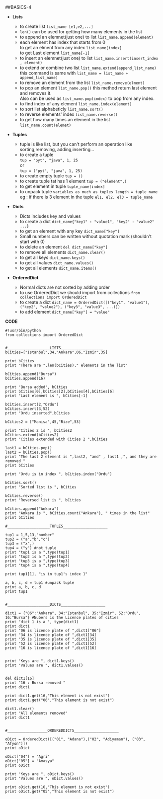 ##BASICS-4
* **Lists** 
	* to create list `list_name [e1,e2,...]`    
	* `len()` can be used for getting how many elements in the list    
	* to append an elemnet(just one) to list `list_name.append(element)`
	* each element has index that starts from 0   
	  to get an elment from any index `list_name[index]`   
	  to get Last element `list_name[-1]`   
	* to insert an elemnet(just one) to list `list_name.insert(insert_index , element)`  
	* to extend or combine two list `list_name.extend(append_list_name)`     
	this command is same with `list_name = list_name + append_list_name)`   
	* to remove an element from the list `list_name.remove(elment)` 
	* to pop an element `list_name.pop()` this method return last element and removes it.   
	  Also can be used as `list_name.pop(index)` to pop from any index.
	* to find index of any element `list_name.index(element)`   
	* to sort list alphabeticly `list_name.sort()`   
	* to reverse elements' index `list_name.reverse()`
	* to get how many times an element in the list `list_name.count(elemet)`   
   
* **Tuples**
	* tuple is like list, but you can't perform an operation like sorting,removing, adding,inserting...
	* to create a tuple     
	`tup = "pyt", "java", 1, 25`      
	or        
	`tup = ("pyt", "java", 1, 25)`      
	* to create empty tuple `tup = ()`   
	* to create tuple tat has 1 element `tup = ("element",)`   
	* to get element in tuple  `tuple_name[index]`   
	* to unpack tuple `variables as much as tuples length = tuple_name`      
	eg : if there is 3 element in the tuple `el1, el2, el3 = tuple_name`   
   
* **Dicts**
	* Dicts includes key and values
	* to create a dict `dict_name{"key1" : "value1", "key2" : "value2" ...}`
	* to get an element with any key `dict_name["key"]`    
	* Small numbers can be written without quotation mark (shouldn't start with 0)        
 	* to delete an element `del dict_name["key"]`   
 	* to remove all elements `dict_name.clear()`
 	* to get all keys `dict_name.keys()`
 	* to get all values `dict_name.values()`
 	* to get all elements `dict_name.items()`    
    
* **OrderedDict**
	* Normal dicts are not sorted by adding order
	* to use OrderedDict we should import from collections `from collections import OrderedDict`   
	* to create a dict `dict_name = OrderedDict([("key1", "value1"),("key2", "value2"), ("key3", "value3", ...)])`
	* to add element `dict_name["key"] = "value"`   

**CODE**
```
#!usr/bin/python
from collections import OrderedDict


#___________________LISTS___________________
bCities=["Istanbul",34,"Ankara",06,"Izmir",35]

print bCities
print "There are ",len(bCities)," elements in the list"

bCities.append("Bursa")
bCities.append(16)

print "Bursa added", bCities
print bCities[0],bCities[2],bCities[4],bCities[6]
print "Last element is ", bCities[-1]

bCities.insert(2,"Ordu")
bCities.insert(3,52)
print "Ordu inserted",bCities

bCities2 = ["Manisa",45,"Rize",53]

print "Cities 2 is ", bCities2
bCities.extend(bCities2)
print "Cities extended with Cities 2 ",bCities

last1 = bCities.pop()
last2 = bCities.pop()
print "The last 2 element is ",last2, "and" , last1 ,", and they are removed "
print bCities

print "Ordu is in index ", bCities.index("Ordu") 

bCities.sort()
print "Sorted list is ", bCities

bCities.reverse()
print "Reversed list is ", bCities

bCities.append("Ankara")
print "Ankara is ", bCities.count("Ankara"), " times in the list"
print bCities

#___________________TUPLES____________________

tup1 = 1,5,13,"number"
tup2 = ("a","b","c")
tup3 = ("x",) 
tup4 = ("y") #not tuple
print "tup1 is a ",type(tup1)
print "tup2 is a ",type(tup2)
print "tup3 is a ",type(tup3)
print "tup4 is a ",type(tup4)

print tup1[1], "is in tup1's index 1"

a, b, c, d = tup1 #unpack tuple 
print a, b, c, d
print tup1


#___________________DICTS____________________

dict1 = {"06":"Ankara", 34:"Istanbul", 35:"Izmir", 52:"Ordu", 16:"Bursa"} #Nubers is the Licence plates of cities
print "dict 1 is a ", type(dict1)
print dict1
print "06 is licence plate of ",dict1["06"]
print "34 is licence plate of ",dict1[34]
print "35 is licence plate of ",dict1[35]
print "52 is licence plate of ",dict1[52]
print "16 is licence plate of ",dict1[16]


print "Keys are ", dict1.keys()
print "Values are ", dict1.values()


del dict1[16]
print "16 : Bursa removed "
print dict1

print dict1.get(16,"This element is not exist")
print dict1.get("06","This element is not exist")

dict1.clear()
print "All elements removed"
print dict1


#__________________ORDEREDDICTS____________________

oDict = OrderedDict([("01", "Adana"),("02", "Adiyaman"), ("03", "Afyon")])
print oDict

oDict["04"] = "Agri"
oDict["05"] = "Amasya"
print oDict

print "Keys are ", oDict.keys()
print "Values are ", oDict.values()

print oDict.get(16,"This element is not exist")
print oDict.get("05","This element is not exist")
```